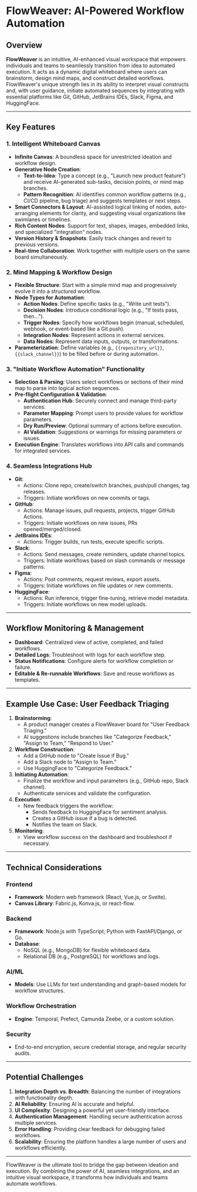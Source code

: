 # FlowWeaver: AI-Powered Workflow Automation

## Overview
**FlowWeaver** is an intuitive, AI-enhanced visual workspace that empowers individuals and teams to seamlessly transition from idea to automated execution. It acts as a dynamic digital whiteboard where users can brainstorm, design mind maps, and construct detailed workflows. FlowWeaver's unique strength lies in its ability to interpret visual constructs and, with user guidance, initiate automated sequences by integrating with essential platforms like Git, GitHub, JetBrains IDEs, Slack, Figma, and HuggingFace.

---

## Key Features

### 1. Intelligent Whiteboard Canvas
- **Infinite Canvas**: A boundless space for unrestricted ideation and workflow design.
- **Generative Node Creation**:
  - **Text-to-Idea**: Type a concept (e.g., "Launch new product feature") and receive AI-generated sub-tasks, decision points, or mind map branches.
  - **Pattern Recognition**: AI identifies common workflow patterns (e.g., CI/CD pipeline, bug triage) and suggests templates or next steps.
- **Smart Connectors & Layout**: AI-assisted logical linking of nodes, auto-arranging elements for clarity, and suggesting visual organizations like swimlanes or timelines.
- **Rich Content Nodes**: Support for text, shapes, images, embedded links, and specialized "integration" nodes.
- **Version History & Snapshots**: Easily track changes and revert to previous versions.
- **Real-time Collaboration**: Work together with multiple users on the same board simultaneously.

### 2. Mind Mapping & Workflow Design
- **Flexible Structure**: Start with a simple mind map and progressively evolve it into a structured workflow.
- **Node Types for Automation**:
  - **Action Nodes**: Define specific tasks (e.g., "Write unit tests").
  - **Decision Nodes**: Introduce conditional logic (e.g., "If tests pass, then...").
  - **Trigger Nodes**: Specify how workflows begin (manual, scheduled, webhook, or event-based like a Git push).
  - **Integration Nodes**: Represent actions in external services.
  - **Data Nodes**: Represent data inputs, outputs, or transformations.
- **Parameterization**: Define variables (e.g., `{{repository_url}}`, `{{slack_channel}}`) to be filled before or during automation.

### 3. "Initiate Workflow Automation" Functionality
- **Selection & Parsing**: Users select workflows or sections of their mind map to parse into logical action sequences.
- **Pre-flight Configuration & Validation**:
  - **Authentication Hub**: Securely connect and manage third-party services.
  - **Parameter Mapping**: Prompt users to provide values for workflow parameters.
  - **Dry Run/Preview**: Optional summary of actions before execution.
  - **AI Validation**: Suggestions or warnings for missing parameters or issues.
- **Execution Engine**: Translates workflows into API calls and commands for integrated services.

### 4. Seamless Integrations Hub
- **Git**:
  - Actions: Clone repo, create/switch branches, push/pull changes, tag releases.
  - Triggers: Initiate workflows on new commits or tags.
- **GitHub**:
  - Actions: Manage issues, pull requests, projects, trigger GitHub Actions.
  - Triggers: Initiate workflows on new issues, PRs opened/merged/closed.
- **JetBrains IDEs**:
  - Actions: Trigger builds, run tests, execute specific scripts.
- **Slack**:
  - Actions: Send messages, create reminders, update channel topics.
  - Triggers: Initiate workflows based on slash commands or message patterns.
- **Figma**:
  - Actions: Post comments, request reviews, export assets.
  - Triggers: Initiate workflows on file updates or new comments.
- **HuggingFace**:
  - Actions: Run inference, trigger fine-tuning, retrieve model metadata.
  - Triggers: Initiate workflows on new model uploads.

---

## Workflow Monitoring & Management
- **Dashboard**: Centralized view of active, completed, and failed workflows.
- **Detailed Logs**: Troubleshoot with logs for each workflow step.
- **Status Notifications**: Configure alerts for workflow completion or failure.
- **Editable & Re-runnable Workflows**: Save and reuse workflows as templates.

---

## Example Use Case: User Feedback Triaging
1. **Brainstorming**:
   - A product manager creates a FlowWeaver board for "User Feedback Triaging."
   - AI suggestions include branches like "Categorize Feedback," "Assign to Team," "Respond to User."
2. **Workflow Construction**:
   - Add a GitHub node to "Create Issue if Bug."
   - Add a Slack node to "Assign to Team."
   - Use HuggingFace to "Categorize Feedback."
3. **Initiating Automation**:
   - Finalize the workflow and input parameters (e.g., GitHub repo, Slack channel).
   - Authenticate services and validate the configuration.
4. **Execution**:
   - New feedback triggers the workflow:
     - Sends feedback to HuggingFace for sentiment analysis.
     - Creates a GitHub issue if a bug is detected.
     - Notifies the team on Slack.
5. **Monitoring**:
   - View workflow success on the dashboard and troubleshoot if necessary.

---

## Technical Considerations
### Frontend
- **Framework**: Modern web framework (React, Vue.js, or Svelte).
- **Canvas Library**: Fabric.js, Konva.js, or react-flow.

### Backend
- **Framework**: Node.js with TypeScript, Python with FastAPI/Django, or Go.
- **Database**: 
  - NoSQL (e.g., MongoDB) for flexible whiteboard data.
  - Relational DB (e.g., PostgreSQL) for workflows and logs.

### AI/ML
- **Models**: Use LLMs for text understanding and graph-based models for workflow structures.

### Workflow Orchestration
- **Engine**: Temporal, Prefect, Camunda Zeebe, or a custom solution.

### Security
- End-to-end encryption, secure credential storage, and regular security audits.

---

## Potential Challenges
1. **Integration Depth vs. Breadth**: Balancing the number of integrations with functionality depth.
2. **AI Reliability**: Ensuring AI is accurate and helpful.
3. **UI Complexity**: Designing a powerful yet user-friendly interface.
4. **Authentication Management**: Handling secure authentication across multiple services.
5. **Error Handling**: Providing clear feedback for debugging failed workflows.
6. **Scalability**: Ensuring the platform handles a large number of users and workflows efficiently.

---

FlowWeaver is the ultimate tool to bridge the gap between ideation and execution. By combining the power of AI, seamless integrations, and an intuitive visual workspace, it transforms how individuals and teams automate workflows.

